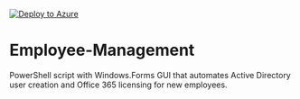 [![Deploy to Azure](http://azuredeploy.net/deploybutton.png)](https://azuredeploy.net/)
# Employee-Management
PowerShell script with Windows.Forms GUI that automates Active Directory user creation and Office 365 licensing for new employees.
